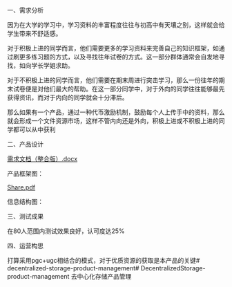一、需求分析

因为在大学的学习中，学习资料的丰富程度往往与初高中有天壤之别，这样就会给学生带来不舒适感。

对于积极上进的同学而言，他们需要更多的学习资料来完善自己的知识框架，如通过刷更多练习题的方式，以及寻找往年试卷的方式。这一部分群体通常会自发地寻找，如向学长学姐求助。

对于不积极上进的同学而言，他们需要在期末周进行突击学习，那么一份往年的期末试卷便是对他们最大的帮助。在这一部分同学中，对于外向的同学往往能够最先获得资讯，而对于内向的同学就会十分滞后。

那么如果有一个产品，通过一种代币激励机制，鼓励每个人上传手中的资料，那么就会形成一个文件资源市场，这样不管内向还是外向，积极上进或不积极上进的同学都可以从中获利

二、产品设计

[需求文档（整合版）.docx](https://github.com/songrongqi/decentralized-storage-product-management/files/13797351/default.docx)

产品框架图：

[Share.pdf](https://github.com/songrongqi/decentralized-storage-product-management/files/13797353/Share.pdf)

信息结构图：


三、测试成果

在80人范围内测试效果良好，认可度达25%

四、运营构思

打算采用pgc+ugc相结合的模式，对于优质资源的获取是本产品的关键# decentralized-storage-product-management# DecentralizedStorage-product-management
去中心化存储产品管理
